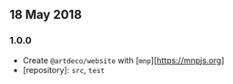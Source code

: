 ## 18 May 2018

### 1.0.0

- Create `@artdeco/website` with [`mnp`][https://mnpjs.org]
- [repository]: `src`, `test`
